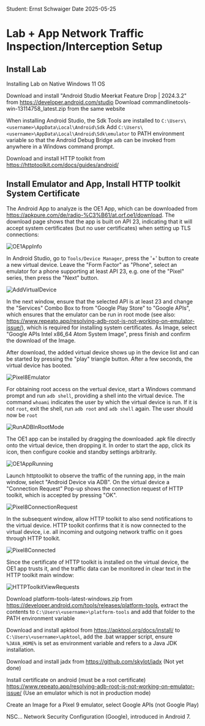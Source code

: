 Student: Ernst Schwaiger
Date 2025-05-25

# Lab + App Network Traffic Inspection/Interception Setup

## Install Lab
Installing Lab on Native Windows 11 OS

Download and install "Android Studio Meerkat Feature Drop | 2024.3.2" from https://developer.android.com/studio
Download commandlinetools-win-13114758_latest.zip from the same website

When installing Android Studio, the Sdk Tools are installed to `C:\Users\<username>\AppData\Local\Android\Sdk`
Add `C:\Users\<username>\AppData\Local\Android\Sdk\emulator` to PATH environment variable so that the
Android Debug Bridge `adb` can be invoked from anywhere in a Windows command prompt.

Download and install HTTP toolkit from https://httptoolkit.com/docs/guides/android/

## Install Emulator and App, Install HTTP toolkit System Certificate

The Android App to analyze is the OE1 App, which can be downloaded from https://apkpure.com/de/radio-%C3%B61/at.orf.oe1/download.
The download page shows that the app is built on API 23, indicating that it will accept system certificates (but no user certificates) when setting up TLS connections:

![OE1AppInfo](./OE1AppProperties.png)

In Android Studio, go to `Tools/Device Manager`, press the '+' button to create a new virtual device.
Leave the "Form Factor" as "Phone", select an emulator for a phone supporting at least API 23,
e.g. one of the "Pixel" series, then press the "Next" button.

![AddVirtualDevice](./AndroidStudioAddVirtualDevice.png)

In the next window, ensure that the selected API is at least 23 and change the "Services" Combo Box
to from "Google Play Store" to "Google APIs", which ensures that the emulator can be run in root mode (see also: https://www.repeato.app/resolving-adb-root-is-not-working-on-emulator-issue/),
which is required for installing system certificates. As Image, select "Google APIs Intel x86_64 Atom System Image", press finish and confirm the download of the Image.

After download, the added virtual device shows up in the device list and can be started by pressing the "play" triangle button. After a few seconds, the virtual device has booted.

![Pixel8Emulator](./Pixel8Emulator.png)

For obtaining root access on the vertual device, start a Windows command prompt and run `adb shell`, providing a shell into the virtual device. The command `whoami` indicates the user by which the virtual device is run. If it is not `root`, exit the shell, run `adb root` and `adb shell` again. The user should now be `root`

![RunADBInRootMode](./RunADBInRootMode.png)

The OE1 app can be installed by dragging the downloaded .apk file directly onto the virtual device, then dropping it. In order to start the app, click its icon, then configure cookie and
standby settings arbitrarily.

![OE1AppRunning](./OE1AppRunning.png)

Launch httptoolkit to observe the traffic of the running app, in the main window, select "Android Device via ADB". On the virtual device a "Connection Request" Pop-up shows the connection request of HTTP toolkit, which is accepted by pressing "OK". 

![Pixel8ConnectionRequest](./Pixel8ConnectionRequest.png)

In the subsequent window, allow HTTP toolkit to also send notifications to the virtual device. HTTP toolkit confirms that it is now connected to the virtual device, i.e. all incoming and outgoing network traffic on it goes through HTTP toolkit.

![Pixel8Connected](./Pixel8Connected.png)

Since the certificate of HTTP toolkit is installed on the virtual device, the OE1 app trusts it, and the traffic data can be monitored in clear text in the HTTP toolkit main window:

![HTTPToolkitViewRequests](./HTTPToolkitViewRequests.png)


Download platform-tools-latest-windows.zip from https://developer.android.com/tools/releases/platform-tools,
extract the contents to `C:\Users\<username>\platform-tools` and add that folder to the PATH environment variable

Download and install apktool from https://apktool.org/docs/install/ to `C:\Users\<username>\apktool`, add the .bat wrapper script,
ensure `%JAVA_HOME%` is set as environment variable and refers to a Java JDK installation.

Download and install jadx from https://github.com/skylot/jadx (Not yet done)


Install certificate on android (must be a root certificate)
https://www.repeato.app/resolving-adb-root-is-not-working-on-emulator-issue/
(Use an emulator which is not in production mode)

Create an Image for a Pixel 9 emulator, select Google APIs (not Google Play)



NSC... Network Security Configuration (Google), introduced in Android 7.


